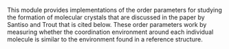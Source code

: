 This module provides implementations of the order parameters for studying the formation of molecular crystals that are 
discussed in the paper by Santiso and Trout that is cited below. These order parameters work by measuring whether the coordination
environment around each individual molecule is similar to the environment found in a reference structure.    
